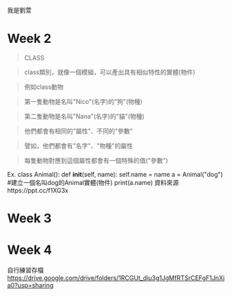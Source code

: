 我是劉萱

# Week 2
>CLASS
		
>class類別，就像一個模組，可以產出具有相似特性的實體(物件)

>例如class動物

>第一隻動物是名叫"Nico"(名字)的"狗"(物種)

>第二隻動物是名叫"Nana"(名字)的"貓"(物種)

>他們都會有相同的"屬性"、不同的"參數"

>譬如，他們都會有"名字"、"物種"的屬性

>每隻動物對應到這個屬性都會有一個特殊的值("參數")


Ex.
class Animal():
 def __init__(self, name):
  self.name = name
a = Animal("dog")  #建立一個名叫dog的Animal實體(物件)
print(a.name)
資料來源https://ppt.cc/f1XG3x


# Week 3


# Week 4


自行練習存檔
https://drive.google.com/drive/folders/1RCGUt_diu3g1JgMfRTSrCEFgF1JnXia0?usp=sharing
